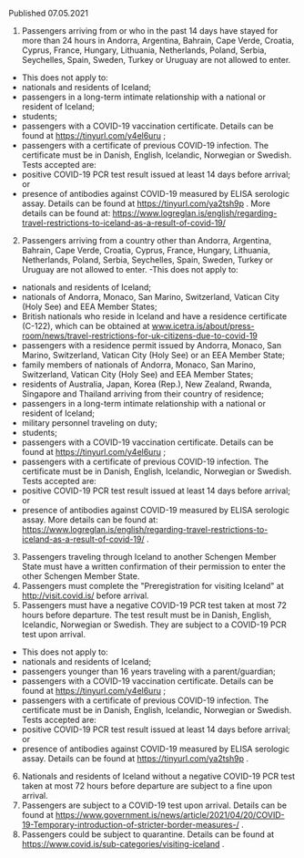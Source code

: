 Published 07.05.2021
1. Passengers arriving from or who in the past 14 days have stayed for more than 24 hours in Andorra, Argentina, Bahrain, Cape Verde, Croatia, Cyprus, France, Hungary, Lithuania, Netherlands, Poland, Serbia, Seychelles, Spain, Sweden, Turkey or Uruguay are not allowed to enter.
- This does not apply to:
- nationals and residents of Iceland;
- passengers in a long-term intimate relationship with a national or resident of Iceland;
- students;
- passengers with a COVID-19 vaccination certificate. Details can be found at <a href="https://tinyurl.com/y4el6uru">https://tinyurl.com/y4el6uru</a> ;
- passengers with a certificate of previous COVID-19 infection. The certificate must be in Danish, English, Icelandic, Norwegian or Swedish. Tests accepted are:
- positive COVID-19 PCR test result issued at least 14 days before arrival; or
- presence of antibodies against COVID-19 measured by ELISA serologic assay. Details can be found at <a href="https://tinyurl.com/ya2tsh9p">https://tinyurl.com/ya2tsh9p</a> .
More details can be found at: <a href="https://www.logreglan.is/english/regarding-travel-restrictions-to-iceland-as-a-result-of-covid-19/">https://www.logreglan.is/english/regarding-travel-restrictions-to-iceland-as-a-result-of-covid-19/</a> 
2. Passengers arriving from a country other than Andorra, Argentina, Bahrain, Cape Verde, Croatia, Cyprus, France, Hungary, Lithuania, Netherlands, Poland, Serbia, Seychelles, Spain, Sweden, Turkey or Uruguay are not allowed to enter.
-This does not apply to:
- nationals and residents of Iceland;
- nationals of Andorra, Monaco, San Marino, Switzerland, Vatican City (Holy See) and EEA Member States;
- British nationals who reside in Iceland and have a residence certificate (C-122), which can be obtained at <a href="http://www.icetra.is/about/press-room/news/travel-restrictions-for-uk-citizens-due-to-covid-19">www.icetra.is/about/press-room/news/travel-restrictions-for-uk-citizens-due-to-covid-19</a> 
- passengers with a residence permit issued by Andorra, Monaco, San Marino, Switzerland, Vatican City (Holy See) or an EEA Member State;
- family members of nationals of Andorra, Monaco, San Marino, Switzerland, Vatican City (Holy See) and EEA Member States;
- residents of Australia, Japan, Korea (Rep.), New Zealand, Rwanda, Singapore and Thailand arriving from their country of residence;
- passengers in a long-term intimate relationship with a national or resident of Iceland;
- military personnel traveling on duty;
- students;
- passengers with a COVID-19 vaccination certificate. Details can be found at <a href="https://tinyurl.com/y4el6uru">https://tinyurl.com/y4el6uru</a> ;
- passengers with a certificate of previous COVID-19 infection. The certificate must be in Danish, English, Icelandic, Norwegian or Swedish. Tests accepted are:
- positive COVID-19 PCR test result issued at least 14 days before arrival; or
- presence of antibodies against COVID-19 measured by ELISA serologic assay.
More details can be found at: <a href="https://www.logreglan.is/english/regarding-travel-restrictions-to-iceland-as-a-result-of-covid-19/">https://www.logreglan.is/english/regarding-travel-restrictions-to-iceland-as-a-result-of-covid-19/</a> .
3. Passengers traveling through Iceland to another Schengen Member State must have a written confirmation of their permission to enter the other Schengen Member State.
4. Passengers must complete the "Preregistration for visiting Iceland" at <a href="http://visit.covid.is/">http://visit.covid.is/</a> before arrival.
5. Passengers must have a negative COVID-19 PCR test taken at most 72 hours before departure. The test result must be in Danish, English, Icelandic, Norwegian or Swedish. They are subject to a COVID-19 PCR test upon arrival.
- This does not apply to:
- nationals and residents of Iceland; 
- passengers younger than 16 years traveling with a parent/guardian;
- passengers with a COVID-19 vaccination certificate. Details can be found at <a href="https://tinyurl.com/y4el6uru">https://tinyurl.com/y4el6uru</a> ; 
- passengers with a certificate of previous COVID-19 infection. The certificate must be in Danish, English, Icelandic, Norwegian or Swedish. Tests accepted are:
- positive COVID-19 PCR test result issued at least 14 days before arrival; or
- presence of antibodies against COVID-19 measured by ELISA serologic assay.
Details can be found at <a href="https://tinyurl.com/ya2tsh9p">https://tinyurl.com/ya2tsh9p</a> .
6. Nationals and residents of Iceland without a negative COVID-19 PCR test taken at most 72 hours before departure are subject to a fine upon arrival.
7. Passengers are subject to a COVID-19 test upon arrival. Details can be found at <a href="https://www.government.is/news/article/2021/04/20/COVID-19-Temporary-introduction-of-stricter-border-measures-/">https://www.government.is/news/article/2021/04/20/COVID-19-Temporary-introduction-of-stricter-border-measures-/</a> .
8. Passengers could be subject to quarantine. Details can be found at <a href="https://www.covid.is/sub-categories/visiting-iceland">https://www.covid.is/sub-categories/visiting-iceland</a> .

